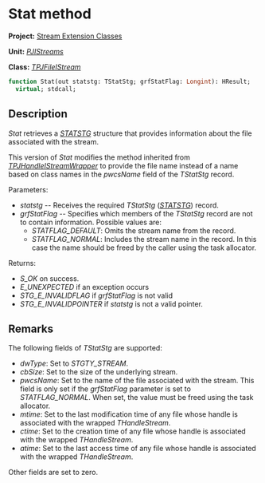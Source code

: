 # Stat method

**Project:** [Stream Extension Classes](../API.md)

**Unit:** [_PJIStreams_](./PJIStreams.md)

**Class:** [_TPJFileIStream_](./TPJFileIStream.md)

```pascal
function Stat(out statstg: TStatStg; grfStatFlag: Longint): HResult;
  virtual; stdcall;
```

## Description

_Stat_ retrieves a [_STATSTG_](https://learn.microsoft.com/en-gb/windows/win32/api/objidl/ns-objidl-statstg) structure that provides information about the file associated with the stream.

This version of _Stat_ modifies the method inherited from [_TPJHandleIStreamWrapper_](./TPJHandleIStreamWrapper.md) to provide the file name instead of a name based on class names in the _pwcsName_ field of the _TStatStg_ record.

Parameters:

* _statstg_ -- Receives the required _TStatStg_ ([_STATSTG_](https://learn.microsoft.com/en-gb/windows/win32/api/objidl/ns-objidl-statstg)) record.
* _grfStatFlag_ -- Specifies which members of the _TStatStg_ record are not to contain information. Possible values are:
  * _STATFLAG_DEFAULT_: Omits the stream name from the record.
  * _STATFLAG_NORMAL_: Includes the stream name in the record. In this case the name should be freed by the caller using the task allocator.

Returns:

* _S_OK_ on success.
* _E_UNEXPECTED_ if an exception occurs
* _STG_E_INVALIDFLAG_ if _grfStatFlag_ is not valid
* _STG_E_INVALIDPOINTER_ if _statstg_ is not a valid pointer.

## Remarks

The following fields of _TStatStg_ are supported:

* _dwType_: Set to _STGTY_STREAM_.
* _cbSize_: Set to the size of the underlying stream.
* _pwcsName_: Set to the name of the file associated with the stream. This field is only set if the _grfStatFlag_ parameter is set to _STATFLAG_NORMAL_. When set, the value must be freed using the task allocator.
* _mtime_: Set to the last modification time of any file whose handle is associated with the wrapped _THandleStream_.
* _ctime_: Set to the creation time of any file whose handle is associated with the wrapped _THandleStream_.
* _atime_: Set to the last access time of any file whose handle is associated with the wrapped _THandleStream_.

Other fields are set to zero.
